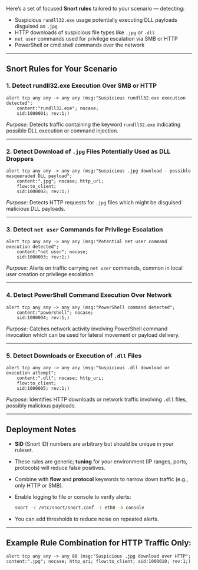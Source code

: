 Here’s a set of focused **Snort rules** tailored to your scenario — detecting:

* Suspicious `rundll32.exe` usage potentially executing DLL payloads disguised as `.jpg`
* HTTP downloads of suspicious file types like `.jpg` or `.dll`
* `net user` commands used for privilege escalation via SMB or HTTP
* PowerShell or cmd shell commands over the network

---

## Snort Rules for Your Scenario

### 1. Detect rundll32.exe Execution Over SMB or HTTP

```snort
alert tcp any any -> any any (msg:"Suspicious rundll32.exe execution detected"; 
    content:"rundll32.exe"; nocase; 
    sid:1000001; rev:1;)
```

*Purpose:* Detects traffic containing the keyword `rundll32.exe` indicating possible DLL execution or command injection.

---

### 2. Detect Download of `.jpg` Files Potentially Used as DLL Droppers

```snort
alert tcp any any -> any any (msg:"Suspicious .jpg download - possible masqueraded DLL payload"; 
    content:".jpg"; nocase; http_uri; 
    flow:to_client; 
    sid:1000002; rev:1;)
```

*Purpose:* Detects HTTP requests for `.jpg` files which might be disguised malicious DLL payloads.

---

### 3. Detect `net user` Commands for Privilege Escalation

```snort
alert tcp any any -> any any (msg:"Potential net user command execution detected"; 
    content:"net user"; nocase; 
    sid:1000003; rev:1;)
```

*Purpose:* Alerts on traffic carrying `net user` commands, common in local user creation or privilege escalation.

---

### 4. Detect PowerShell Command Execution Over Network

```snort
alert tcp any any -> any any (msg:"PowerShell command detected"; 
    content:"powershell"; nocase; 
    sid:1000004; rev:1;)
```

*Purpose:* Catches network activity involving PowerShell command invocation which can be used for lateral movement or payload delivery.

---

### 5. Detect Downloads or Execution of `.dll` Files

```snort
alert tcp any any -> any any (msg:"Suspicious .dll download or execution attempt"; 
    content:".dll"; nocase; http_uri; 
    flow:to_client; 
    sid:1000005; rev:1;)
```

*Purpose:* Identifies HTTP downloads or network traffic involving `.dll` files, possibly malicious payloads.

---

## Deployment Notes

* **SID** (Snort ID) numbers are arbitrary but should be unique in your ruleset.
* These rules are generic; **tuning** for your environment (IP ranges, ports, protocols) will reduce false positives.
* Combine with **flow** and **protocol** keywords to narrow down traffic (e.g., only HTTP or SMB).
* Enable logging to file or console to verify alerts:

  ```bash
  snort -c /etc/snort/snort.conf -i eth0 -A console
  ```
* You can add thresholds to reduce noise on repeated alerts.

---

## Example Rule Combination for HTTP Traffic Only:

```snort
alert tcp any any -> any 80 (msg:"Suspicious .jpg download over HTTP"; content:".jpg"; nocase; http_uri; flow:to_client; sid:1000010; rev:1;)
```

